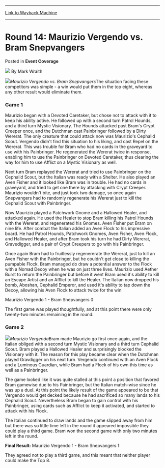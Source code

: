 
---
[Link to Wayback Machine](https://web.archive.org/web/20220527041936/https://magic.wizards.com/en/articles/archive/event-coverage/round-14-maurizio-vergendo-vs-bram-snepvangers-2000-01-01-0)

[_metadata_:author]:- "Mark Wraith"
[_metadata_:description]:- "Maurizio Vergendo vs. Bram SnepvangersThe situation facing these competitors was simple - a win would put them in the top eight, whereas any other result would eliminate them. Game 1 Maurizio began with a Devoted Caretaker, but chose not to attack with it to keep his ability active. He followed up with a second turn Patrol Hounds, and a third turn Mystic Visionary. The Hounds"
[_metadata_:generator]:- "Drupal 7 (http://drupal.org)"
[_metadata_:node]:- "750441"
[_metadata_:publish_date]:- "2000-01-01"
[_metadata_:source]:- "div-main-content"
[_metadata_:title]:- "Round 14: Maurizio Vergendo vs. Bram Snepvangers"
[_metadata_:wayback_capture_timestamp]:- "2022-05-27 04:19:36"
[_metadata_:wayback_raw_url]:- "https://web.archive.org/web/20220527041936id_/https://magic.wizards.com/en/articles/archive/event-coverage/round-14-maurizio-vergendo-vs-bram-snepvangers-2000-01-01-0"
[_metadata_:wayback_url]:- "https://magic.wizards.com/en/articles/archive/event-coverage/round-14-maurizio-vergendo-vs-bram-snepvangers-2000-01-01-0"
---


Round 14: Maurizio Vergendo vs. Bram Snepvangers
================================================



 Posted in **Event Coverage**







![](https://media.magic.wizards.com/styles/auth_small/public/generic-avatar-150_92.png)
By Mark Wraith











![](https://media.magic.wizards.com/image_legacy_migration/sideboard/images/GPVIE01/873.jpg)*Maurizio Vergendo vs. Bram Snepvangers*The situation facing these competitors was simple - a win would put them in the top eight, whereas any other result would eliminate them.


### Game 1


Maurizio began with a Devoted Caretaker, but chose not to attack with it to keep his ability active. He followed up with a second turn Patrol Hounds, and a third turn Mystic Visionary. The Hounds attacked past Bram's Crypt Creeper once, and the Dutchman cast Painbringer followed by a Dirty Wererat. The only creature that could attack now was Maurizio's Cephalid Scout. Vergendo didn't find this situation to his liking, and cast Repel on the Wererat. This was trouble for Bram who had no cards in the graveyard to use with his Painbringer. He regenerated the Wererat twice in response, enabling him to use the Painbringer on Devoted Caretaker, thus clearing the way for him to use Afflict on a Mystic Visionary as well.


Next turn Bram replayed the Wererat and tried to use Painbringer on the Cephalid Scout, but the Italian was ready with a Shelter. He also played an Aven Fisher and it looked like Bram was in trouble. He had no cards in graveyard, and tried to get one there by attacking with Crypt Creeper. Maurizio wouldn't bite, and just took two damage, so once again Snepvangers had to randomly regenerate his Wererat just to kill the Cephalid Scout with Painbringer.


Now Maurizio played a Patchwork Gnome and a Hallowed Healer, and attacked again. He used the Healer to stop Bram killing his Patrol Hounds with the Wererat, and regenerated his Gnomes. Aven Fisher put Bram on nine life. After combat the Italian added an Aven Flock to his impressive board. He had Patrol Hounds, Patchwork Gnomes, Aven Fisher, Aven Flock, and Hallowed Healer, and after Bram took his turn he had Dirty Wererat, Gravedigger, and a pair of Crypt Creepers to go with his Painbringer.


Once again Bram had to fruitlessly regenererate the Wererat, just to kill an Aven Fisher with the Painbringer, but he couldn't get close to killing the pumpable Flock. Bram managed do draw a potential answer to the Flock with a Nomad Decoy when he was on just three lives. Maurizio used Aether Burst to return the Painbringer but before it went Bram used it's ability to kill an Escape Artist and an Afflict to kill the Healer. The Italian now dropped his bomb, Aboshan, Cephalid Emperor, and used it's ability to tap down the Decoy, allowing his Aven Flock to attack twice for the win


Maurizio Vergendo 1 - Bram Snepvangers 0


The first game was played thoughtfully, and at this point there were only twenty-two minutes remaining in the round.


### Game 2


![](https://media.magic.wizards.com/image_legacy_migration/sideboard/images/GPVIE01/874.jpg)*Maurizio Vergendo*Bram made Maurizio go first once again, and the Italian obliged with a second turn Mystic Visionary and a third turn Cephalid Scout. Bram played a Hallowed Healer and surprisingly blocked the Visionary with it. The reason for this play became clear when the Dutchman played Gravdigger on his next turn. Vergendo continued with an Aven Flock and a Luminous Guardian, while Bram had a Flock of his own this time as well as a Painbringer.


The game looked like it was quite stalled at this point a position that favored Bram gamewise due to his Painbringer, but the Italian match-wise since he was up a duel. At this point the likely result of the game appeared to be that Vergendo would get decked because he had sacrificed so many lands to his Cephalid Scout. Nevertheless Bram began to gain control with his Painbringer, using cards such as Afflict to keep it activated, and started to attack with his Flock.


The Italian continued to draw lands and the game slipped away from him but there was so little time left in the round it appeared impossible they could play a third game. Bram won the second game with only two minutes left in the round.


**Final Result:** Maurizio Vergendo 1 - Bram Snepvangers 1


They agreed not to play a third game, and this meant that neither player could make the Top 8.







